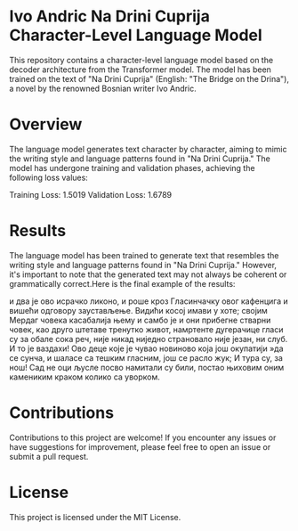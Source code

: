 # Ivo Andric Na Drini Cuprija Character-Level Language Model
This repository contains a character-level language model based on the decoder architecture from the Transformer model. The model has been trained on the text of "Na Drini Cuprija" (English: "The Bridge on the Drina"), a novel by the renowned Bosnian writer Ivo Andric.

# Overview
The language model generates text character by character, aiming to mimic the writing style and language patterns found in "Na Drini Cuprija." The model has undergone training and validation phases, achieving the following loss values:

Training Loss: 1.5019
Validation Loss: 1.6789

# Results
The language model has been trained to generate text that resembles the writing style and language patterns found in "Na Drini Cuprija." However, it's important to note that the generated text may not always be coherent or grammatically correct.Here is the final example of the results:

и два је ово исрачко ликоно, и роше кроз Гласинчачку овог кафенцига и вишећи
одговору заустављење. Видићи косој имави у хоте; својим Мердаг човека касабалија њему и самбо је и
они прибегне стварни човек, као друго штетаве тренутко живот,
намртенте дугерачице гласи су за обале сока реч, није никад ниједно страновало није језан, ни слуб. И
то је ваздахи!
Ово деце које је чувао новиново која још окупатији »да се сунча, и шаласе са тешким
гласним, још се расло жук; И тура су, за нош! Сад не оци
љусле
посво намитали су били, постао њиховим оним камениким краком колико са
уворком.

# Contributions
Contributions to this project are welcome! If you encounter any issues or have suggestions for improvement, please feel free to open an issue or submit a pull request.

# License
This project is licensed under the MIT License.
